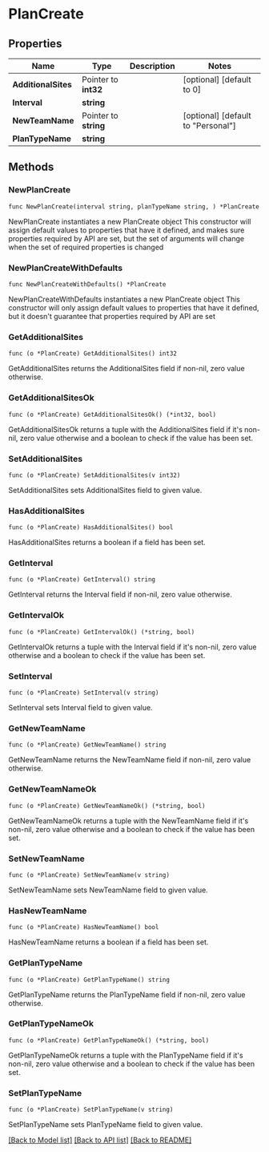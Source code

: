 # PlanCreate

## Properties

Name | Type | Description | Notes
------------ | ------------- | ------------- | -------------
**AdditionalSites** | Pointer to **int32** |  | [optional] [default to 0]
**Interval** | **string** |  | 
**NewTeamName** | Pointer to **string** |  | [optional] [default to "Personal"]
**PlanTypeName** | **string** |  | 

## Methods

### NewPlanCreate

`func NewPlanCreate(interval string, planTypeName string, ) *PlanCreate`

NewPlanCreate instantiates a new PlanCreate object
This constructor will assign default values to properties that have it defined,
and makes sure properties required by API are set, but the set of arguments
will change when the set of required properties is changed

### NewPlanCreateWithDefaults

`func NewPlanCreateWithDefaults() *PlanCreate`

NewPlanCreateWithDefaults instantiates a new PlanCreate object
This constructor will only assign default values to properties that have it defined,
but it doesn't guarantee that properties required by API are set

### GetAdditionalSites

`func (o *PlanCreate) GetAdditionalSites() int32`

GetAdditionalSites returns the AdditionalSites field if non-nil, zero value otherwise.

### GetAdditionalSitesOk

`func (o *PlanCreate) GetAdditionalSitesOk() (*int32, bool)`

GetAdditionalSitesOk returns a tuple with the AdditionalSites field if it's non-nil, zero value otherwise
and a boolean to check if the value has been set.

### SetAdditionalSites

`func (o *PlanCreate) SetAdditionalSites(v int32)`

SetAdditionalSites sets AdditionalSites field to given value.

### HasAdditionalSites

`func (o *PlanCreate) HasAdditionalSites() bool`

HasAdditionalSites returns a boolean if a field has been set.

### GetInterval

`func (o *PlanCreate) GetInterval() string`

GetInterval returns the Interval field if non-nil, zero value otherwise.

### GetIntervalOk

`func (o *PlanCreate) GetIntervalOk() (*string, bool)`

GetIntervalOk returns a tuple with the Interval field if it's non-nil, zero value otherwise
and a boolean to check if the value has been set.

### SetInterval

`func (o *PlanCreate) SetInterval(v string)`

SetInterval sets Interval field to given value.


### GetNewTeamName

`func (o *PlanCreate) GetNewTeamName() string`

GetNewTeamName returns the NewTeamName field if non-nil, zero value otherwise.

### GetNewTeamNameOk

`func (o *PlanCreate) GetNewTeamNameOk() (*string, bool)`

GetNewTeamNameOk returns a tuple with the NewTeamName field if it's non-nil, zero value otherwise
and a boolean to check if the value has been set.

### SetNewTeamName

`func (o *PlanCreate) SetNewTeamName(v string)`

SetNewTeamName sets NewTeamName field to given value.

### HasNewTeamName

`func (o *PlanCreate) HasNewTeamName() bool`

HasNewTeamName returns a boolean if a field has been set.

### GetPlanTypeName

`func (o *PlanCreate) GetPlanTypeName() string`

GetPlanTypeName returns the PlanTypeName field if non-nil, zero value otherwise.

### GetPlanTypeNameOk

`func (o *PlanCreate) GetPlanTypeNameOk() (*string, bool)`

GetPlanTypeNameOk returns a tuple with the PlanTypeName field if it's non-nil, zero value otherwise
and a boolean to check if the value has been set.

### SetPlanTypeName

`func (o *PlanCreate) SetPlanTypeName(v string)`

SetPlanTypeName sets PlanTypeName field to given value.



[[Back to Model list]](../README.md#documentation-for-models) [[Back to API list]](../README.md#documentation-for-api-endpoints) [[Back to README]](../README.md)


